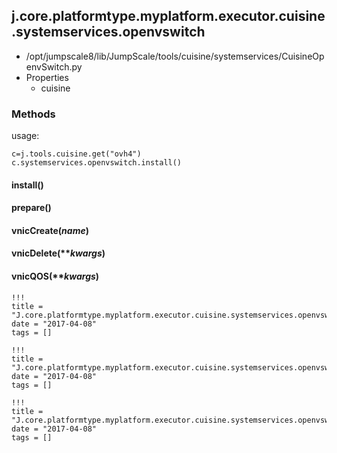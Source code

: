<!-- toc -->
## j.core.platformtype.myplatform.executor.cuisine.systemservices.openvswitch

- /opt/jumpscale8/lib/JumpScale/tools/cuisine/systemservices/CuisineOpenvSwitch.py
- Properties
    - cuisine

### Methods

usage:

```
c=j.tools.cuisine.get("ovh4")
c.systemservices.openvswitch.install()
```

#### install() 

#### prepare() 

#### vnicCreate(*name*) 

#### vnicDelete(***kwargs*) 

#### vnicQOS(***kwargs*) 


```
!!!
title = "J.core.platformtype.myplatform.executor.cuisine.systemservices.openvswitch"
date = "2017-04-08"
tags = []
```

```
!!!
title = "J.core.platformtype.myplatform.executor.cuisine.systemservices.openvswitch"
date = "2017-04-08"
tags = []
```

```
!!!
title = "J.core.platformtype.myplatform.executor.cuisine.systemservices.openvswitch"
date = "2017-04-08"
tags = []
```
